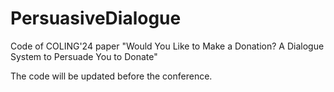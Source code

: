# PersuasiveDialogue
Code of COLING'24 paper "Would You Like to Make a Donation? A Dialogue System to Persuade You to Donate"

The code will be updated before the conference.
